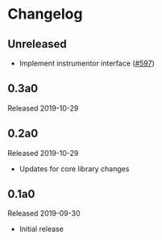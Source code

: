 # Changelog

## Unreleased

- Implement instrumentor interface ([#597](https://github.com/open-telemetry/opentelemetry-python/pull/597))

## 0.3a0

Released 2019-10-29

## 0.2a0

Released 2019-10-29

- Updates for core library changes

## 0.1a0

Released 2019-09-30

- Initial release
